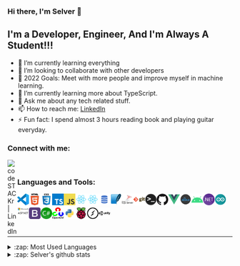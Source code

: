 ### Hi there, I'm Selver 👋

## I'm a Developer, Engineer, And I'm Always A Student!!!
<!-- - 🔭 I’m currently working on [](). -->

- 🌱 I’m currently learning everything
- 👯 I’m looking to collaborate with other developers
- 🥅 2022 Goals: Meet with more people and improve myself in machine learning.
- 🌱 I’m currently learning more about TypeScript.
- 💬 Ask me about any tech related stuff.
- 📫 How to reach me: [LinkedIn](https://www.linkedin.com/in/selver-said-38812b1b3/)
- ⚡ Fun fact: I spend almost 3 hours reading book and playing guitar everyday.

### Connect with me:

[<img align="left" alt="codeSTACKr | LinkedIn" width="22px" src="https://cdn.jsdelivr.net/npm/simple-icons@v3/icons/linkedin.svg" />][linkedin]

<br />

### Languages and Tools:

[<img align="left" alt="Visual Studio Code" width="26px" src="https://github.com/github/explore/blob/main/topics/visual-studio-code/visual-studio-code.png" />][linkedin]
[<img align="left" alt="HTML5" width="26px" src="https://github.com/github/explore/blob/main/topics/html/html.png" />][linkedin]
[<img align="left" alt="CSS3" width="26px" src="https://github.com/github/explore/blob/main/topics/css/css.png" />][linkedin]
[<img align="left" alt="TypeScript" width="26px" src="https://github.com/github/explore/blob/main/topics/typescript/typescript.png" />][linkedin]
[<img align="left" alt="JavaScript" width="26px" src="https://github.com/github/explore/blob/main/topics/javascript/javascript.png" />][linkedin]
[<img align="left" alt="React" width="26px" src="https://github.com/github/explore/blob/main/topics/react/react.png" />][linkedin]
[<img align="left" alt="React Native" width="26px" src="https://github.com/github/explore/blob/main/topics/react-native/react-native.png" />][linkedin]
[<img align="left" alt="SQL" width="26px" src="https://github.com/github/explore/blob/main/topics/sql/sql.png" />][linkedin]
[<img align="left" alt="Sqlite" width="26px" src="https://github.com/github/explore/blob/main/topics/sqlite/sqlite.png" />][linkedin]
[<img align="left" alt="Sql Server" width="26px" src="https://github.com/github/explore/blob/main/topics/sql-server/sql-server.png" />][linkedin]
[<img align="left" alt="Git" width="26px" src="https://github.com/github/explore/blob/main/topics/git/git.png" />][linkedin]
[<img align="left" alt="Terminal" width="26px" src="https://github.com/github/explore/blob/main/topics/terminal/terminal.png" />][linkedin]
[<img align="left" alt="GitHub" width="26px" src="https://github.com/github/explore/blob/main/topics/github/github.png" />][linkedin]
[<img align="left" alt="VueJs" width="26px" src="https://github.com/github/explore/blob/main/topics/vue/vue.png" />][vueproject]



[<img align="left" alt="Ajax" width="26px" src="https://github.com/github/explore/blob/main/topics/ajax/ajax.png" />][linkedin]
[<img align="left" alt="Android" width="26px" src="https://github.com/github/explore/blob/main/topics/android/android.png" />][linkedin]
[<img align="left" alt="DotNetCoreApi" width="26px" src="https://github.com/github/explore/blob/main/topics/dotnet/dotnet.png" />][linkedin]
[<img align="left" alt="Arduino" width="26px" src="https://github.com/github/explore/blob/main/topics/arduino/arduino.png" />][linkedin]
[<img align="left" alt="Aspnet" width="26px" src="https://github.com/github/explore/blob/main/topics/aspnet/aspnet.png" />][linkedin]
<br />

[<img align="left" alt="Bootstrap" width="26px" src="https://github.com/github/explore/blob/main/topics/bootstrap/bootstrap.png" />][linkedin]
[<img align="left" alt="C#" width="26px" src="https://github.com/github/explore/blob/main/topics/csharp/csharp.png" />][linkedin]
[<img align="left" alt="OpenCV" width="26px" src="https://github.com/github/explore/blob/main/topics/opencv/opencv.png" />][linkedin]
[<img align="left" alt="Python" width="26px" src="https://github.com/github/explore/blob/main/topics/python/python.png" />][linkedin]
[<img align="left" alt="Raspberry-Pi" width="26px" src="https://github.com/github/explore/blob/main/topics/raspberry-pi/raspberry-pi.png" />][linkedin]
[<img align="left" alt="Socket-io" width="26px" src="https://github.com/github/explore/blob/main/topics/socket-io/socket-io.png" />][linkedin]
[<img align="left" alt="Unity" width="26px" src="https://github.com/github/explore/blob/main/topics/unity/unity.png" />][linkedin]

<br />



<br />
<br />

---






<details>
  <summary>:zap: Most Used Languages</summary>
        <a href="https://github.com/selver96">
        <img align="center" src="https://github-readme-stats.vercel.app/api/top-langs/?username=selver96&theme=light&hide_langs_below=1" />
        </a>
</details>
<details>
  <summary>:zap: Selver's github stats</summary>  
      <a href="https://github.com/selver96">
 <img align="center" src="https://github-readme-stats.vercel.app/api?username=selver96&show_icons=true&theme=light&line_height=27" alt="Selver's github stats"/>
</a>
</details>

<div align="center">
  



[linkedin]: https://www.linkedin.com/in/selver-said-38812b1b3/
[vueproject]: https://github.com/selver96/CRM/
